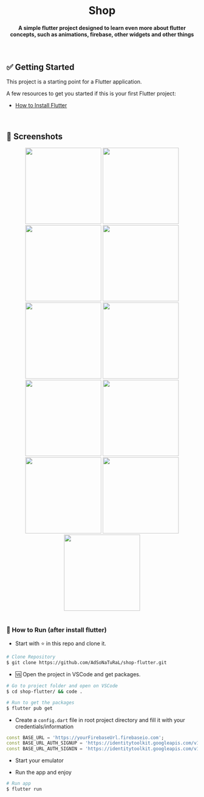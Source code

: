 <div align="center">
   <h1>Shop</h1>
   <h4>A simple flutter project designed to learn even more about flutter concepts, such as animations, firebase, other widgets and other things</h4>
</div>

<br/>

## ✅ Getting Started

This project is a starting point for a Flutter application.

A few resources to get you started if this is your first Flutter project:

- [How to Install Flutter](https://flutter.dev/docs/get-started/install)

<br/>

## 📱️ Screenshots
<div align="center">
   <img src="https://user-images.githubusercontent.com/26275918/112298260-1aa67900-8c97-11eb-9b3d-08f2ecd550bd.png" width="200">
   <img src="https://user-images.githubusercontent.com/26275918/112298257-1aa67900-8c97-11eb-8128-ac90648f4eb5.png" width="200">
   <img src="https://user-images.githubusercontent.com/26275918/112298253-19754c00-8c97-11eb-95ec-7736a4fd02c1.png" width="200">
   <img src="https://user-images.githubusercontent.com/26275918/112298249-18dcb580-8c97-11eb-9ae2-819a6085ebd7.png" width="200">
   <img src="https://user-images.githubusercontent.com/26275918/112298252-19754c00-8c97-11eb-87bf-85348e15c9f0.png" width="200">
   <img src="https://user-images.githubusercontent.com/26275918/112298231-1712f200-8c97-11eb-9e59-5b3a98863b66.png" width="200">
   <img src="https://user-images.githubusercontent.com/26275918/112298225-15e1c500-8c97-11eb-98e3-bdc7708022a2.png" width="200">
   <img src="https://user-images.githubusercontent.com/26275918/112298235-1712f200-8c97-11eb-90f0-a86d34cbd793.png" width="200">
   <img src="https://user-images.githubusercontent.com/26275918/112298237-17ab8880-8c97-11eb-8821-1bfed0573634.png" width="200">
   <img src="https://user-images.githubusercontent.com/26275918/112298240-17ab8880-8c97-11eb-8bd3-18ed503d572d.png" width="200">
   <img src="https://user-images.githubusercontent.com/26275918/112298246-18441f00-8c97-11eb-9d43-7616c5358662.png" width="200">
</div>

<br/>

### :construction_worker: How to Run (after install flutter)
- Start with :star: in this repo and clone it.
```bash
# Clone Repository
$ git clone https://github.com/AdSoNaTuRaL/shop-flutter.git
```
- 🆚️ Open the project in VSCode and get packages.
```bash
# Go to project folder and open on VSCode
$ cd shop-flutter/ && code .

# Run to get the packages
$ flutter pub get
```
- Create a ```config.dart``` file in root project directory and fill it with your credentials/information
```dart
const BASE_URL = 'https://yourFirebaseUrl.firebaseio.com';
const BASE_URL_AUTH_SIGNUP = 'https://identitytoolkit.googleapis.com/v1/accounts:signUp?key=yourToken';
const BASE_URL_AUTH_SIGNIN = 'https://identitytoolkit.googleapis.com/v1/accounts:signInWithPassword?key=yourToken';
```
- Start your emulator

- Run the app and enjoy
```bash
# Run app
$ flutter run
```
